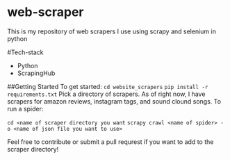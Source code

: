 # web-scraper
This is my repository of web scrapers I use using scrapy and selenium in python

#Tech-stack
* Python
* ScrapingHub


##Getting Started
To get started:
`cd website_scrapers`
`pip install -r requirements.txt`
Pick a directory of scrapers. As of right now, I have scrapers for amazon reviews, instagram tags, and sound clound songs.
To run a spider:

`cd <name of scraper directory you want`
`scrapy crawl <name of spider> -o <name of json file you want to use>`

Feel free to contribute or submit a pull requrest if you want to add to the scraper directory!
